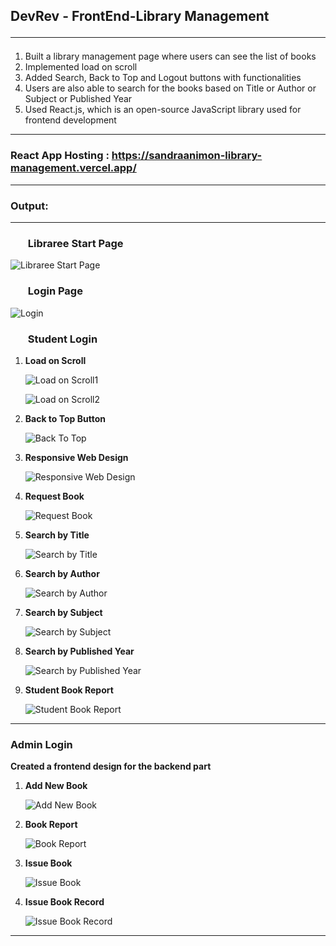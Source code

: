 ## DevRev - FrontEnd-Library Management <hr/>
<ol type>
  <li>Built a library management page where users can see the list of books</li>
  <li>Implemented load on scroll</li>
  <li>Added Search, Back to Top and Logout buttons with functionalities</li>
  <li>Users are also able to search for the books based on Title or Author or Subject or Published Year
  <li>Used React.js, which is an open-source JavaScript library used for frontend development</li>
</ol><hr/>


###  React App Hosting : https://sandraanimon-library-management.vercel.app/ <hr/>
  
### Output: <hr/>

### <ul>Libraree Start Page</ul> 

![Libraree Start Page](https://user-images.githubusercontent.com/75678695/233776115-de4e3dca-092b-4ca3-b745-586602af1831.jpeg)

### <ul>Login Page</ul>

![Login](https://user-images.githubusercontent.com/75678695/233776303-f5c340b1-dc46-4d5d-85d4-589689d4f709.jpeg)

### <ul>Student Login</ul>

<ol> 
  
  <li><p><b>Load on Scroll </b></p></li>
  
![Load on Scroll1](https://user-images.githubusercontent.com/75678695/233776455-59cb80ab-7c32-4c13-bf77-baa5c0dc59fe.jpeg)
  
![Load on Scroll2](https://user-images.githubusercontent.com/75678695/233776482-49b1d23c-197f-411a-ba8f-1844f1509c87.jpeg)
  
  <li> <p><b>Back to Top Button</b></p> </li>
  
![Back To Top](https://user-images.githubusercontent.com/75678695/233776523-2cd02457-651b-4591-a15d-246c2b3e3e06.jpeg)

  <li><p><b>Responsive Web Design</b></p></li>

![Responsive Web Design](https://user-images.githubusercontent.com/75678695/233778279-1a062559-8e20-49b1-87aa-22e4f008a44a.jpeg)

  
  <li><p><b>Request Book</b></p></li>
  
![Request Book](https://user-images.githubusercontent.com/75678695/233776587-940c5ff6-5a54-46ca-ab59-31a896d88e23.jpeg)

  <li><p><b>Search by Title</b></p></li>
  
![Search by Title](https://user-images.githubusercontent.com/75678695/233776642-1623608f-a091-4e48-8e07-47b0e235345b.jpeg)

  <li><p><b>Search by Author</b></p></li>

![Search by Author](https://user-images.githubusercontent.com/75678695/233776669-ee4efaa9-da4f-45b6-8d7f-30f3c88b9c14.jpeg)

  <li><p><b>Search by Subject</b></p></li>

![Search by Subject](https://user-images.githubusercontent.com/75678695/233776694-55212a5e-b89e-4fe5-851c-fd03dc9b5e44.jpeg)

  <li><p><b>Search by Published Year</b></p></li>
  
![Search by Published Year](https://user-images.githubusercontent.com/75678695/233776725-544f4275-59f5-4802-aca0-feedf3bfc579.jpeg)
  
  <li><p><b>Student Book Report</b></p></li>
  
![Student Book Report](https://user-images.githubusercontent.com/75678695/233776774-46ea21ea-883b-4798-b9b0-ffbff0389ac6.jpeg)
</ol>
<hr/>

### Admin Login

<p><b>Created a frontend design for the backend part</b></p>

<ol>
  <li><p><b>Add New Book</b></p></li>

![Add New Book](https://user-images.githubusercontent.com/75678695/233777516-1f111e23-02bb-4415-9d8c-5bac6946fc29.jpeg)

  <li><p><b>Book Report</b></p></li>

![Book Report](https://user-images.githubusercontent.com/75678695/233777549-0ef1e152-0975-403b-bc84-9488dfecd8b9.jpeg)

  <li><p><b>Issue Book</b></p></li>
  
  ![Issue Book](https://user-images.githubusercontent.com/75678695/233777603-37184de1-6f63-4df5-80e7-4be7d050cf25.jpeg)
  

  <li><p><b>Issue Book Record</b></p></li>

![Issue Book Record](https://user-images.githubusercontent.com/75678695/233777628-775559cd-89bd-4abe-9b59-cfad64427604.jpeg)
</ol>

<hr/>
